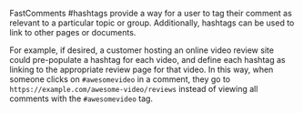 FastComments #hashtags provide a way for a user to tag their comment as relevant to a particular topic or group. Additionally, hashtags
can be used to link to other pages or documents.

For example, if desired, a customer hosting an online video review site could pre-populate a hashtag for each video, and define each hashtag
as linking to the appropriate review page for that video. In this way, when someone clicks on `#awesomevideo` in a comment, they go to `https://example.com/awesome-video/reviews`
instead of viewing all comments with the `#awesomevideo` tag.

